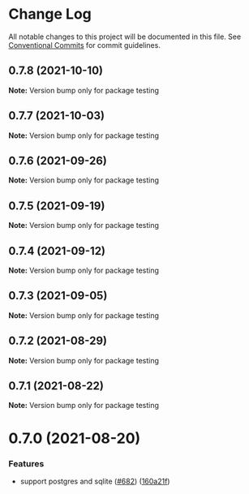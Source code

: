 # Change Log

All notable changes to this project will be documented in this file.
See [Conventional Commits](https://conventionalcommits.org) for commit guidelines.

## 0.7.8 (2021-10-10)

**Note:** Version bump only for package testing





## 0.7.7 (2021-10-03)

**Note:** Version bump only for package testing





## 0.7.6 (2021-09-26)

**Note:** Version bump only for package testing





## 0.7.5 (2021-09-19)

**Note:** Version bump only for package testing





## 0.7.4 (2021-09-12)

**Note:** Version bump only for package testing





## 0.7.3 (2021-09-05)

**Note:** Version bump only for package testing





## 0.7.2 (2021-08-29)

**Note:** Version bump only for package testing





## 0.7.1 (2021-08-22)

**Note:** Version bump only for package testing





# 0.7.0 (2021-08-20)


### Features

* support postgres and sqlite ([#682](https://github.com/anchan828/typeorm-helpers/issues/682)) ([160a21f](https://github.com/anchan828/typeorm-helpers/commit/160a21fab224757e1db59eaedb8dd92993167157))
